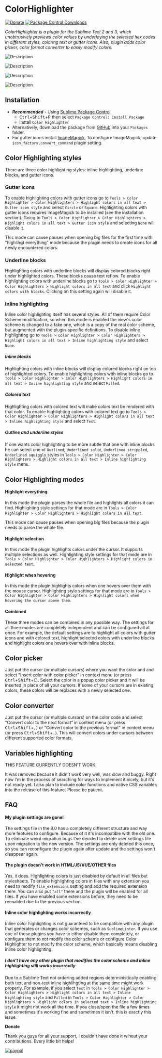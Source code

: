 # ColorHighlighter

[![Donate](https://img.shields.io/badge/Donate-PayPal-green.svg)](https://www.paypal.com/cgi-bin/webscr?cmd=_s-xclick&hosted_button_id=C2L27SE4YDFAC)
[![Package Control Downloads][pc-image]][pc-link]

_ColorHighlighter is a plugin for the Sublime Text 2 and 3, which unobtrusively previews color values by underlaying the selected hex codes in different styles, coloring text or gutter icons. Also, plugin adds color picker, color format converter to easily modify colors._

![Description](http://i.imgur.com/UPmEk09.png)

![Description](http://i.imgur.com/kl4joGA.png)

![Description](http://sametmax.com/wp-content/uploads/2013/04/hilight-color.gif)

![Description](http://sametmax.com/wp-content/uploads/2013/04/color-picker.gif)

## Installation

- **_Recommended_** - Using [Sublime Package Control](https://packagecontrol.io "Sublime Package Control")
    - <kbd>Ctrl</kbd>+<kbd>Shift</kbd>+<kbd>P</kbd> then select `Package Control: Install Package`
    - install `Color Highlighter`
- Alternatively, download the package from [GitHub](https://github.com/Monnoroch/ColorHighlighter "ColorHighlighter") into your `Packages` folder.
- For gutter icons install [ImageMagick](http://www.imagemagick.org/). To configure ImageMagick, update `icon_factory.convert_command` plugin setting.

## Color Highlighting styles

There are three color highlighting styles: inline highlighting, underline blocks, and gutter icons.

### Gutter icons

To enable highlighting colors with gutter icons go to
`Tools > Color Highlighter > Color Highlighters > Highlight colors in all text > Gutter icon style` and select `Circle` or `Square`.
Highlighting colors with gutter icons requires ImageMagick to be installed (see the installation section).
Going to `Tools > Color Highlighter > Color Highlighters > Highlight colors in all text > Gutter icon style` and selecting `None` will disable it.

This mode can cause pauses when opening big files for the first time with "highlihgt everything" mode because
the plugin needs to create icons for all newly encountered colors.

### Underline blocks

Highlighting colors with underline blocks will display colored blocks right under highlighted colors.
These blocks cause text reflow.
To enable highlighting colors with underline blocks go to
`Tools > Color Highlighter > Color Highlighters > Highlight colors in all text` and click `Highlight colors with blocks`.
Clicking on this setting again will disable it.

### Inline highlighting

Inline color highlighting itself has several styles.
All of them require Color Scheme modification, so when this mode is enabled the view's color scheme is changed to a fake one,
which is a copy of the real color scheme, but augmented with the plugin-specific definitions.
To disable inline highlighting  go to
`Tools > Color Highlighter > Color Highlighters > Highlight colors in all text > Inline highlighting style` and select `None`.

##### Inline blocks

Highlighting colors with inline blocks will display colored blocks right on top of highlighted colors.
To enable highlighting colors with inline blocks go to
`Tools > Color Highlighter > Color Highlighters > Highlight colors in all text > Inline highlighting style` and select `Filled`.

##### Colored text

Highlighting colors with colored text will make colors text be rendered with that color.
To enable highlighting colors with colored text go to
`Tools > Color Highlighter > Color Highlighters > Highlight colors in all text > Inline highlighting style` and select `Text`.

##### Outline and underline styles

If one wants color highlighting to be more subtle that one with inline blocks he can select one of
`Outlined`, `Underlined solid`, `Underlined strippled`, `Underlined squiggly` styles in
`Tools > Color Highlighter > Color Highlighters > Highlight colors in all text > Inline highlighting style` menu.

## Color Highlighting modes

#### Highlight everything

In this mode the plugin parses the whole file and highlights all colors it can find.
Highlighting style settings for that mode are in `Tools > Color Highlighter > Color Highlighters > Highlight colors in all text`.

This mode can cause pauses when opening big files because the plugin needs to parse the whole file.

#### Highlight selection

In this mode the plugin highlights colors under the cursor. It supports multiple selections as well.
Highlighting style settings for that mode are in `Tools > Color Highlighter > Color Highlighters > Highlight colors in selected text`.

#### Highlight when hovering

In this mode the plugin highlights colors when one hovers over them with the mouse cursor.
Highlighting style settings for that mode are in `Tools > Color Highlighter > Color Highlighters > Highlight colors when hovering the cursor above them`.

#### Combined

These three modes can be combined in any possible way.
The settings for all three modes are completely independent and can be configured all at once.
For example, the default settings are to highlight all colors with gutter icons and with colored text,
highlight selected colors with underline blocks and highlight colors one hovers over with inline blocks.

## Color picker

Just put the cursor (or multiple cursors) where you want the color and and select "Insert color with color picker"
in context menu (or press <kbd>Ctrl</kbd>+<kbd>Shift</kbd>+<kbd>C</kbd>).
Select the color in a popup color picker and it will be inserted in place of all your cursors.
If some of your cursors are in existing colors, these colors will be replaces with a newly selected one.

## Color converter

Just put the cursor (or multiple cursors) on the color code and select "Convert color to the next format" in context menu (or press <kbd>Ctrl</kbd>+<kbd>Shift</kbd>+<kbd>,</kbd>) or "Convert color to the previous format" in context menu (or press <kbd>Ctrl</kbd>+<kbd>Shift</kbd>+<kbd>.</kbd>).
This will convert colors under cursors between different supported color formats.

## Variables highlighting

THIS FEATURE CURRENTLY DOESN'T WORK.

It was removed because it didn't work very well, was slow and buggy.
Right now I'm in the process of searching for ways to implement it nicely, but it's not ready yet.
I also plan to include color functions and native CSS variables into the release of this feature.
Please be patient.

## FAQ

#### My plugin settings are gone!

The settings file in the 8.0 has a completely different structure and way more features to configure.
Because of it it's incompatible with the old one.
To eliminate weird migration bugs I've decided to delete user settings file upon migration to the new version.
The settings are only deleted this once, so you can reconfigure the plugin again after update and the settings won't
disappear again.

#### The plugin doesn't work in HTML/JS/VUE/OTHER files

Yes, it does.
Highlighting colors is just disabled by default in all files but stylesheets.
To enable highlighting colors in files with any extension you need to modify `file_extensions` setting
and add the required extension there.
You can also put `"all"` there and the plugin will be enabled for all files.
If you have enabled some extensions before, they need to be reenabled due to the previous section.

#### Inline color highlighting works incorrectly

Inline color highlighting is not guaranteed to be compatible with any plugin that generates or changes color schemes,
such as `SublimeLinter`. If you use one of those plugins you have to either disable them completely, or configure them
to not modify the color scheme or configure Color Highlighter to not modify the color scheme, which basically means
disabling inline color highlighting.

##### I don't have any other plugin that modifies the color scheme and inline highlighting still works incorrectly

Due to a Sublime Text not ordering added regions deterministically enabling both text and non-text inline highlihgting
at the same time might work properly. For example, if you select `Text` in
`Tools > Color Highlighter > Color Highlighters > Highlight colors in all text > Inline highlighting style`
and `Filled` in
`Tools > Color Highlighter > Color Highlighters > Highlight colors in selected text > Inline highlighting style`
it might not work all the time. If you close/open the file a few times and sometimes it's working fine and sometimes it
isn't, this is exactly this issue.

**Donate**

Thank you guys for all your support, I couldn't have done it wihout your contributions. Every little bit helps!

[![paypal](https://www.paypalobjects.com/en_US/i/btn/btn_donateCC_LG.gif)](https://www.paypal.com/cgi-bin/webscr?cmd=_s-xclick&hosted_button_id=C2L27SE4YDFAC)

[pc-image]: https://img.shields.io/packagecontrol/dt/Color%20Highlighter.svg
[pc-link]: https://packagecontrol.io/packages/Color%20Highlighter
